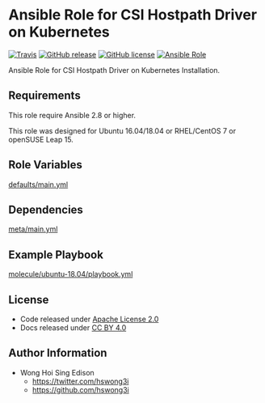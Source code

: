 # Ansible Role for CSI Hostpath Driver on Kubernetes

[![Travis](https://img.shields.io/travis/alvistack/ansible-role-kubernetes-csi-hostpath.svg)](https://travis-ci.org/alvistack/ansible-role-kubernetes-csi-hostpath)
[![GitHub release](https://img.shields.io/github/release/alvistack/ansible-role-kubernetes-csi-hostpath.svg)](https://github.com/alvistack/ansible-role-kubernetes-csi-hostpath)
[![GitHub license](https://img.shields.io/github/license/alvistack/ansible-role-kubernetes-csi-hostpath.svg)](https://github.com/alvistack/ansible-role-kubernetes-csi-hostpath/blob/master/LICENSE)
[![Ansible Role](https://img.shields.io/badge/galaxy-alvistack.kubernetes_csi_hostpath-blue.svg)](https://galaxy.ansible.com/alvistack/kubernetes_csi_hostpath)

Ansible Role for CSI Hostpath Driver on Kubernetes Installation.

## Requirements

This role require Ansible 2.8 or higher.

This role was designed for Ubuntu 16.04/18.04 or RHEL/CentOS 7 or openSUSE Leap 15.

## Role Variables

[defaults/main.yml](defaults/main.yml)

## Dependencies

[meta/main.yml](meta/main.yml)

## Example Playbook

[molecule/ubuntu-18.04/playbook.yml](molecule/ubuntu-18.04/playbook.yml)

## License

  - Code released under [Apache License 2.0](LICENSE)
  - Docs released under [CC BY 4.0](http://creativecommons.org/licenses/by/4.0/)

## Author Information

  - Wong Hoi Sing Edison
      - <https://twitter.com/hswong3i>
      - <https://github.com/hswong3i>

